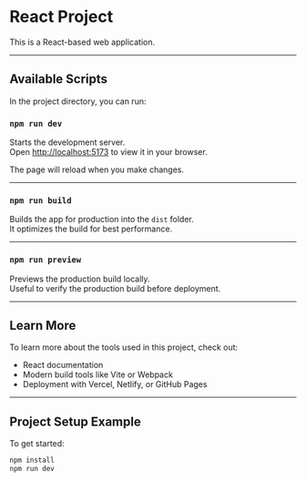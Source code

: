 # React Project

This is a React-based web application.

---

## Available Scripts

In the project directory, you can run:

### `npm run dev`

Starts the development server.  
Open [http://localhost:5173](http://localhost:5173) to view it in your browser.

The page will reload when you make changes.

---

### `npm run build`

Builds the app for production into the `dist` folder.  
It optimizes the build for best performance.

---

### `npm run preview`

Previews the production build locally.  
Useful to verify the production build before deployment.

---

## Learn More

To learn more about the tools used in this project, check out:

- React documentation  
- Modern build tools like Vite or Webpack  
- Deployment with Vercel, Netlify, or GitHub Pages  

---

## Project Setup Example

To get started:

```bash
npm install
npm run dev
